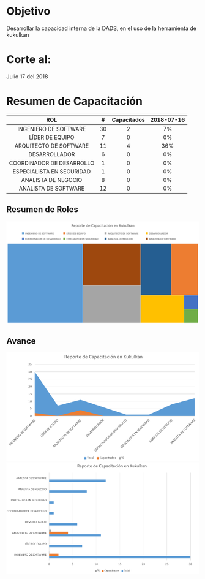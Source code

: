 # Objetivo
Desarrollar la capacidad interna de la DADS, en el uso de la herramienta de kukulkan

# Corte al:
Julio 17 del 2018

# Resumen de Capacitación

|               ROL               |  # | Capacitados | 2018-07-16 |
|:-------------------------------:|:--:|:-----------:|:----------:|
|    INGENIERO   DE SOFTWARE      | 30 |      2      |     7%     |
| LÍDER DE   EQUIPO               |  7 |      0      |     0%     |
| ARQUITECTO   DE SOFTWARE        | 11 |      4      |     36%    |
| DESARROLLADOR                   |  6 |      0      |     0%     |
|    COORDINADOR   DE DESARROLLO  |  1 |      0      |     0%     |
|    ESPECIALISTA   EN SEGURIDAD  |  1 |      0      |     0%     |
| ANALISTA   DE NEGOCIO           |  8 |      0      |     0%     |
| ANALISTA   DE SOFTWARE          | 12 |      0      |     0%     |

## Resumen de Roles
![Avance](avance-04.PNG)

## Avance
![Avance](avance-01.PNG)
![Avance](avance-02.PNG)

